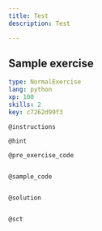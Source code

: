 ```yaml
---
title: Test
description: Test

---
```

## Sample exercise

```yaml
type: NormalExercise
lang: python
xp: 100
skills: 2
key: c7262d99f3
```


`@instructions`

`@hint`

`@pre_exercise_code`
```{python}

```

`@sample_code`
```{python}

```

`@solution`
```{python}

```

`@sct`
```{python}

```
